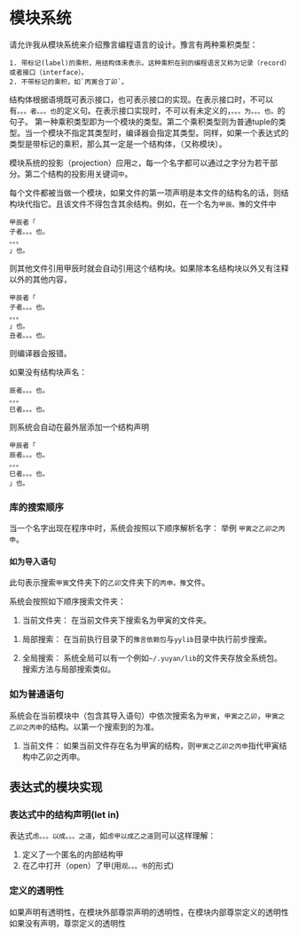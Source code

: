 

# 模块系统

请允许我从模块系统来介绍豫言编程语言的设计。豫言有两种乘积类型：
```
1. 带标记(label)的乘积，用结构体来表示。这种乘积在别的编程语言又称为记录（record）或者接口（interface）。
2. 不带标记的乘积，如`丙寅合丁卯`。
```
结构体根据语境既可表示接口，也可表示接口的实现。在表示接口时，不可以有`。。。者。。。也`的定义句。在表示接口实现时，不可以有未定义的，`。。。为。。。也。`的句子。
第一种乘积类型即为一个模块的类型。第二个乘积类型则为普通tuple的类型。当一个模块不指定其类型时，编译器会指定其类型。同样，如果一个表达式的类型是带标记的乘积，那么其一定是一个结构体，（又称模块）。

模块系统的投影（projection）应用`之`，每一个名字都可以通过之字分为若干部分。第二个结构的投影用关键词`中`。

每个文件都被当做一个模块，如果文件的第一项声明是本文件的结构名的话，则结构块代指它。且该文件不得包含其余结构。例如，在一个名为`甲辰。豫`的文件中

```
甲辰者「
子者。。。也。
。。。
」也。
```
则其他文件引用甲辰时就会自动引用这个结构块。如果除本名结构块以外又有注释以外的其他内容，
```
甲辰者「
子者。。。也。
。。。
」也。
丑者。。。也。
```
则编译器会报错。

如果没有结构块声名：
```
辰者。。。也。
。。。
巳者。。。也。
```

则系统会自动在最外层添加一个结构声明

```
甲辰者「
辰者。。。也。
。。。
巳者。。。也。
」也。
```


### 库的搜索顺序
当一个名字出现在程序中时，系统会按照以下顺序解析名字：
举例 `甲寅之乙卯之丙申`。

#### 如为导入语句

此句表示搜索`甲寅`文件夹下的`乙卯`文件夹下的`丙申。豫`文件。

系统会按照如下顺序搜索文件夹：

1. 当前文件夹：
在当前文件夹下搜索名为甲寅的文件夹。
<!-- 。如果甲寅是文件夹，则我们会在甲寅文件夹下继续搜索。注意：名称中如果仅仅是文件夹的话，搜索不会成功。其中一项必须是文件名。如果结构名与文件名相同，例如在`甲寅。豫`中解析`甲寅之X`，则会跳过本文件而直接搜索名为`甲寅`的文件夹。 -->

1. 局部搜索：
在当前执行目录下的`豫言依赖包`与`yylib`目录中执行前步搜索。

1. 全局搜索：
系统全局可以有一个例如`~/.yuyan/lib`的文件夹存放全系统包。搜索方法与局部搜索类似。

### 如为普通语句

系统会在当前模块中（包含其导入语句）中依次搜索名为`甲寅`，`甲寅之乙卯`，`甲寅之乙卯之丙申`的结构。以第一个搜索到的为准。

1. 当前文件：
如果当前文件存在名为甲寅的结构，则`甲寅之乙卯之丙申`指代甲寅结构中乙卯之丙申。



## 表达式的模块实现

### 表达式中的结构声明(let in)

表达式`虑。。。以成。。。之道`，如`虑甲以成乙之道`则可以这样理解：
1. 定义了一个匿名的内部结构甲
2. 在乙中打开（open）了甲(用`观。。。书`的形式)

### 定义的透明性

如果声明有透明性，在模块外部尊崇声明的透明性，在模块内部尊崇定义的透明性
如果没有声明，尊崇定义的透明性
